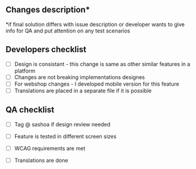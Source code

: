 ## Changes description*
*if final solution differs with issue description
or developer wants to give info for QA and put attention on any test scenarios


## Developers checklist
- [ ] Design is consistant - this change is same as other similar features in a platform
- [ ] Changes are not breaking implementations designes
- [ ] For webshop changes - I developed mobile version for this feature
- [ ] Translations are placed in a separate file if it is possible

## QA checklist
- [ ] Tag @ sashoa if design review needed
- [ ] Feature is tested in different screen sizes
- [ ] WCAG requirements are met
- [ ] Translations are done



